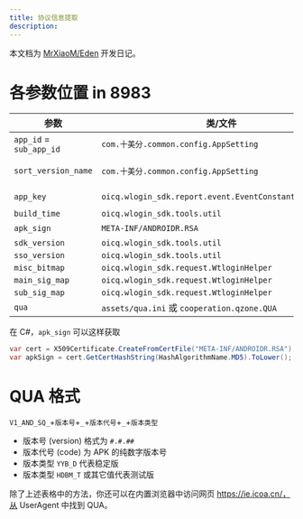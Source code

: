 ```yaml
---
title: 协议信息提取
description: 
---
```


本文档为 [MrXiaoM/Eden](https://github.com/MrXiaoM/Eden) 开发日记。

# 各参数位置 in 8983

| 参数 | 类/文件 | 详细位置 |
| --- | --- | --- |
| `app_id` = `sub_app_id` | `com.十美分.common.config.AppSetting` | `e` (phone) 和 `f` (pad) |
| `sort_version_name` | `com.十美分.common.config.AppSetting` | `l`，其值由 `StringBuilder` 生成，如`"8.9.83" + a`。 |
| `app_key` | `oicq.wlogin_sdk.report.event.EventConstant.EventType` | `EVENT_WT_LOGIN_PASSWORD.substring(0, EVENT_WT_LOGIN_PASSWORD.indexOf("_"))` |
| `build_time` | `oicq.wlogin_sdk.tools.util` | `BUILD_TIME` |
| `apk_sign` | `META-INF/ANDROIDR.RSA` | APK 签名 MD5 |
| `sdk_version` | `oicq.wlogin_sdk.tools.util` | `SDK_VERSION` |
| `sso_version` | `oicq.wlogin_sdk.tools.util` | `SSO_VERSION` |
| `misc_bitmap` | `oicq.wlogin_sdk.request.WtloginHelper` | `mMiscBitmap` |
| `main_sig_map` | `oicq.wlogin_sdk.request.WtloginHelper` | `mMainSigMap` |
| `sub_sig_map` | `oicq.wlogin_sdk.request.WtloginHelper` | `mSubSigMap` |
| `qua` | `assets/qua.ini` 或 `cooperation.qzone.QUA` | `QUA` |

在 C#，`apk_sign` 可以这样获取
```csharp
var cert = X509Certificate.CreateFromCertFile("META-INF/ANDROIDR.RSA");
var apkSign = cert.GetCertHashString(HashAlgorithmName.MD5).ToLower();
```

# QUA 格式

`V1_AND_SQ_`+`版本号`+`_`+`版本代号`+`_`+`版本类型`

* 版本号 (version) 格式为 `#.#.##`
* 版本代号 (code) 为 APK 的纯数字版本号
* 版本类型 `YYB_D` 代表稳定版
* 版本类型 `HDBM_T` 或其它值代表测试版

除了上述表格中的方法，你还可以在内置浏览器中访问网页 https://ie.icoa.cn/，从 UserAgent 中找到 QUA。
